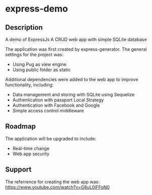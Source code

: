 # express-demo

## Description
A demo of ExpressJs
A CRUD web app with simple SQLite database

The application was first created by express-generator. The general settings for the project was:
* Using Pug as view engine
* Using public folder as static

Additional dependencies were added to the web app to improve functionality, including:
* Data management and storing with SQLite using Sequelize
* Authentication with passport Local Strategy
* Authentication with Facebook and Google
* Simple access control middleware

## Roadmap
The application will be upgraded to include:
* Real-time change
* Web app security

## Support
The referrence for creating the web app was: https://www.youtube.com/watch?v=G8uL0lFFoN0